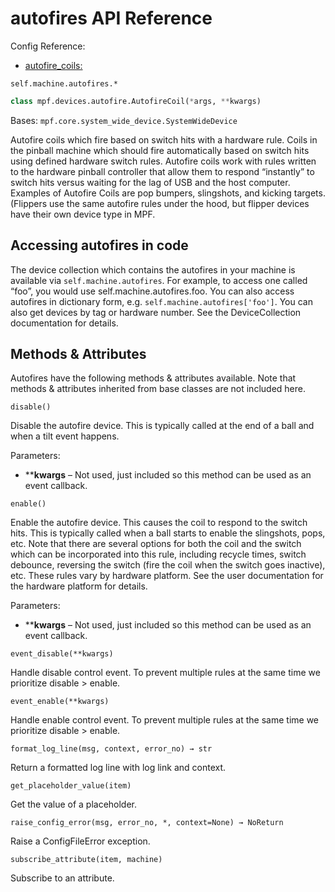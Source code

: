 # autofires API Reference

Config Reference:

* [autofire_coils:](../../../config/autofire_coils.md)

`self.machine.autofires.*`

``` python
class mpf.devices.autofire.AutofireCoil(*args, **kwargs)
```

Bases: `mpf.core.system_wide_device.SystemWideDevice`

Autofire coils which fire based on switch hits with a hardware rule. Coils in the pinball machine which should fire automatically based on switch hits using defined hardware switch rules. Autofire coils work with rules written to the hardware pinball controller that allow them to respond “instantly” to switch hits versus waiting for the lag of USB and the host computer. Examples of Autofire Coils are pop bumpers, slingshots, and kicking targets. (Flippers use the same autofire rules under the hood, but flipper devices have their own device type in MPF.

## Accessing autofires in code

The device collection which contains the autofires in your machine is available via `self.machine.autofires`. For example, to access one called “foo”, you would use self.machine.autofires.foo. You can also access autofires in dictionary form, e.g. `self.machine.autofires['foo']`. You can also get devices by tag or hardware number. See the DeviceCollection documentation for details.

## Methods & Attributes

Autofires have the following methods & attributes available. Note that methods & attributes inherited from base classes are not included here.

`disable()`

Disable the autofire device. This is typically called at the end of a ball and when a tilt event happens.

Parameters:

* ****kwargs** – Not used, just included so this method can be used as an event callback.

`enable()`

Enable the autofire device. This causes the coil to respond to the switch hits. This is typically called when a ball starts to enable the slingshots, pops, etc. Note that there are several options for both the coil and the switch which can be incorporated into this rule, including recycle times, switch debounce, reversing the switch (fire the coil when the switch goes inactive), etc. These rules vary by hardware platform. See the user documentation for the hardware platform for details.

Parameters:

* ****kwargs** – Not used, just included so this method can be used as an event callback.

`event_disable(**kwargs)`

Handle disable control event. To prevent multiple rules at the same time we prioritize disable > enable.

`event_enable(**kwargs)`

Handle enable control event. To prevent multiple rules at the same time we prioritize disable > enable.

`format_log_line(msg, context, error_no) → str`

Return a formatted log line with log link and context.

`get_placeholder_value(item)`

Get the value of a placeholder.

`raise_config_error(msg, error_no, *, context=None) → NoReturn`

Raise a ConfigFileError exception.

`subscribe_attribute(item, machine)`

Subscribe to an attribute.
